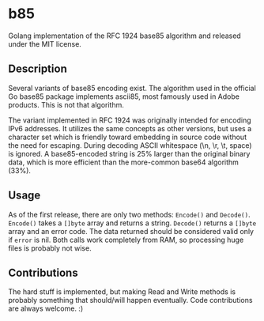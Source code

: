 # b85
Golang implementation of the RFC 1924 base85 algorithm and released under the MIT license.

## Description

Several variants of base85 encoding exist. The algorithm used in the official Go base85 package implements ascii85, most famously used in Adobe products. This is not that algorithm.

The variant implemented in RFC 1924 was originally intended for encoding IPv6 addresses. It utilizes the same concepts as other versions, but uses a character set which is friendly toward embedding in source code without the need for escaping. During decoding ASCII whitespace (\n, \r, \t, space) is ignored. A base85-encoded string is 25% larger than the original binary data, which is more efficient than the more-common base64 algorithm (33%).

## Usage

As of the first release, there are only two methods: `Encode()` and `Decode()`. `Encode()` takes a `[]byte` array and returns a string. `Decode()` returns a `[]byte` array and an error code. The data returned should be considered valid only if `error` is nil. Both calls work completely from RAM, so processing huge files is probably not wise.

## Contributions

The hard stuff is implemented, but making Read and Write methods is probably something that should/will happen eventually. Code contributions are always welcome. :)
